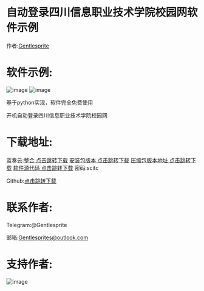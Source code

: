 # 自动登录四川信息职业技术学院校园网软件示例

作者:[Gentlesprite](https://github.com/Gentlesprite)
# 软件示例:

![image](https://github.com/Gentlesprite/scitc-auto-linker/blob/master/img/20230607115951.png)
![image](https://github.com/Gentlesprite/scitc-auto-linker/blob/master/img/20230607115950.png)

基于python实现，软件完全免费使用


开机自动登录四川信息职业技术学院校园网

# 下载地址:
蓝奏云:[整合 点击跳转下载](https://wwgr.lanzouw.com/b00rpet2d)
       [安装包版本 点击跳转下载](https://wwgr.lanzouw.com/b00rpdqcj) 
       [压缩包版本地址 点击跳转下载](https://wwgr.lanzouw.com/b00rpdqda) 
       [软件源代码 点击跳转下载](https://wwgr.lanzouw.com/b00rpdqfc) 密码:scitc

Github:[点击跳转下载](https://github.com/Gentlesprite/scitc-auto-linker/releases)





# 联系作者:
  Telegram:@Gentlesprite
  
  邮箱:Gentlesprites@outlook.com

# 支持作者:

![image](https://github.com/Gentlesprite/scitc-auto-linker/blob/master/img/wxzfb.png)

